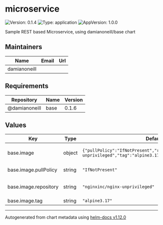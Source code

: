 # microservice

![Version: 0.1.4](https://img.shields.io/badge/Version-0.1.4-informational?style=flat-square) ![Type: application](https://img.shields.io/badge/Type-application-informational?style=flat-square) ![AppVersion: 1.0.0](https://img.shields.io/badge/AppVersion-1.0.0-informational?style=flat-square)

Sample REST based Microservice, using damianoneill/base chart

## Maintainers

| Name | Email | Url |
| ---- | ------ | --- |
| damianoneill |  |  |

## Requirements

| Repository | Name | Version |
|------------|------|---------|
| @damianoneill | base | 0.1.6 |

## Values

| Key | Type | Default | Description |
|-----|------|---------|-------------|
| base.image | object | `{"pullPolicy":"IfNotPresent","repository":"nginxinc/nginx-unprivileged","tag":"alpine3.17"}` | Docker image details. |
| base.image.pullPolicy | string | `"IfNotPresent"` | Image pull policy. |
| base.image.repository | string | `"nginxinc/nginx-unprivileged"` | Docker image repository. |
| base.image.tag | string | `"alpine3.17"` | Image tag. |

----------------------------------------------
Autogenerated from chart metadata using [helm-docs v1.12.0](https://github.com/norwoodj/helm-docs/releases/v1.12.0)
